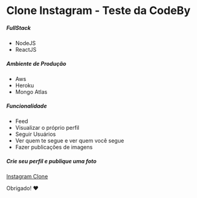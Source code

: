 # Clone Instagram - Teste da CodeBy

##### FullStack

- NodeJS
- ReactJS

##### Ambiente de Produção

- Aws
- Heroku
- Mongo Atlas

##### Funcionalidade

- Feed
- Visualizar o próprio perfil
- Seguir Usuários
- Ver quem te segue e ver quem você segue 
- Fazer publicações de imagens

##### Crie seu perfil e publique uma foto

[Instagram Clone](https://instagram-frontendd.herokuapp.com)

Obrigado! ❤️
